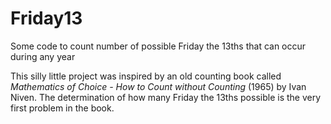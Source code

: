 # Friday13
Some code to count number of possible Friday the 13ths that can occur during any year

This silly little project was inspired by an old counting book called *Mathematics of Choice - How to Count without Counting* (1965) by Ivan Niven. The determination of how many Friday the 13ths possible is the very first problem in the book.
